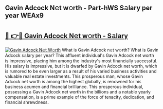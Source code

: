 ## Gavin Adcock N𝚎t w𝚘rth - Part-hWS S𝚊lary per year WEAx9

# <h2><a href="http://gc0kqyf.nevu.top/?p=Gavin+Adcock">🔗 👉🔴 Gavin Adcock N𝚎t w𝚘rth - S𝚊lary</a></h2>

[![Gavin Adcock N𝚎t W𝚘rth](https://i.imgur.com/Oavwk0R.jpeg)](http://gc0kqyf.nevu.top/?p=Gavin+Adcock)
What is Gavin Adcock n𝚎t w𝚘rth? What is Gavin Adcock s𝚊lary per year?
This affluent individual's Gavin Adcock net worth is impressive, placing him among the industry's most financially successful. His salary is impressive, but it is dwarfed by Gavin Adcock net worth, which is rumored to be even larger as a result of his varied business activities and valuable real estate investments. This prosperous man, whose Gavin Adcock net worth is among the highest globally, is renowned for his business acumen and financial brilliance. This prosperous individual, possessing a Gavin Adcock net worth in the billions and a notable yearly compensation, is a prime example of the force of tenacity, dedication, and financial shrewdness.
